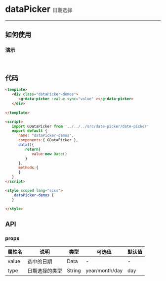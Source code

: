# dataPicker  <font size=3 color=gray> 日期选择 </font>
---

## 如何使用  

### 演示
<br>
<ClientOnly>
   <dataPicker-demos></dataPicker-demos>
</ClientOnly>

## 代码

```html
<template>
   <div class="dataPicker-demos">
      <g-data-picker :value.sync="value" ></g-data-picker>
   </div>
   
</template>

<script>
   import GDataPicker from '../../../src/date-picker/date-picker'
   export default {
      name: "dataPicker-demos",
      components:{ GDataPicker },
      data(){
         return{
            value:new Date()
         }
      },
      methods:{
      }
   }
</script>

<style scoped lang="scss">
   .dataPicker-demos {
   }

</style>
```

## API


### props
| 属性名         | 说明           | 类型   | 可选值 | 默认值
| ------------- |----------------|-------| ------| ----
| value | 选中的日期 |  Data | - | - 
| type | 日期选择的类型 |  String | year/month/day | day 

